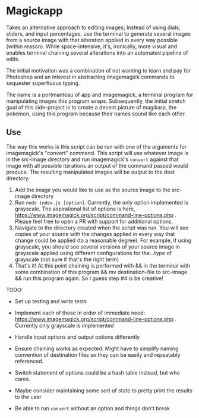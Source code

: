 # Magickapp

Takes an alternative approach to editing images; Instead of using dials, sliders, and input percentages, use the terminal to generate several images from a source image with that alteration applied in every way possible (within reason). While space-intensive, it's, ironically, more visual and enables terminal chaining several alterations into an automated pipeline of edits. 

The initial motivation was a combination of not wanting to learn and pay for Photoshop and an interest in abstracting imagemagick commands to sequester superfluous typing. 

The name is a portmanteau of app and imagemagick, a terminal program for manipulating images this program wraps. Subsequently, the initial stretch goal of this side-project is to create a decent picture of magikarp, the pokemon, using this program because their names sound like each other. 

## Use

The way this works is this script can be run with one of the arguments for imagemagick's "convert" command. This script will use whatever image is in the src-image directory and run imagemagick's `convert` against that image with all possible iterations an output of the command passed would produce. The resulting manipulated images will be output to the dest directory. 

1) Add the image you would like to use as the source image to the src-image directory
2) Run `node index.js [option]`. Currently, the only option implemented is grayscale. The aspirational list of options is here, https://www.imagemagick.org/script/command-line-options.php . Please feel free to open a PR with support for additional options. 
3) Navigate to the directory created when the script was run. You will see copies of your source with the changes applied in every way that change could be applied (to a reasonable degree). For example, if using grayscale, you should see several versions of your source image in grayscale applied using different configurations for the...type of grayscale (not sure if that's the right term)
4) That's it! At this point chaining is performed with && in the terminal with some combination of this program && mv destination-file to src-image && run this program again. So I guess step #4 is be creative! 

TODO: 
- Set up testing and write tests
- Implement each of these in order of immediate need: https://www.imagemagick.org/script/command-line-options.php . Currently only grayscale is implemented
- Handle input options and output options differently
- Ensure chaining works as expected. Might have to simplify naming convention of destination files so they can be easily and repeatably referenced.
- Switch statement of options could be a hash table instead, but who cares.
- Maybe consider maintaining some sort of state to pretty print the results to the user

- Be able to run `convert` without an option and things don't break